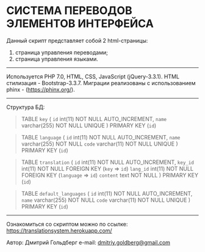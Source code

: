 # **СИСТЕМА ПЕРЕВОДОВ ЭЛЕМЕНТОВ ИНТЕРФЕЙСА**

Данный скрипт представляет собой 2 html-страницы:
1. страница управления переводами;
2. страница управления языками.

***
Используется PHP 7.0, HTML, CSS, JavaScript (jQuery-3.3.1).
HTML стилизация - Bootstrap-3.3.7.
Миграции реализованы c использованием phinx - (https://phinx.org/).

***
Структура БД:
>TABLE `key` (
>	`id` int(11) NOT NULL AUTO_INCREMENT,
>	`name` varchar(255) NOT NULL UNIQUE
>	)
>PRIMARY KEY (`id`)

>TABLE `language` (
>	`id` int(11) NOT NULL AUTO_INCREMENT,
>	`name` varchar(255) NOT NULL
>	`code` varchar(11) NOT NULL UNIQUE
>	)
>PRIMARY KEY (`id`)

>TABLE `translation` (
>	`id` int(11) NOT NULL AUTO_INCREMENT,
>	`key_id` int(11) NOT NULL FOREIGN KEY (`key` => `id`)
>	`lang_id` int(11) NOT NULL FOREIGN KEY (`language` => `id`)
>	`content` text NOT NULL
>	)
>PRIMARY KEY (`id`)

>TABLE `default_languages` (
>	`id` int(11) NOT NULL AUTO_INCREMENT,
>	`name` varchar(255) NOT NULL
>	`code` varchar(11) NOT NULL UNIQUE
>	)
>PRIMARY KEY (`id`)

***
Ознакомиться со скриптом можно по ссылке: https://translationsystem.herokuapp.com/

Автор: Дмитрий Гольдберг
e-mail: dmitriy.goldberg@gmail.com